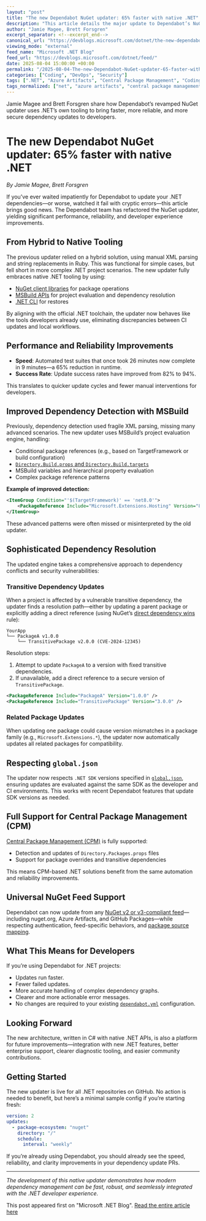 ```yaml
---
layout: "post"
title: "The new Dependabot NuGet updater: 65% faster with native .NET"
description: "This article details the major update to Dependabot’s NuGet updater, now leveraging native .NET tooling for improved performance, reliability, and accuracy. It explains key architectural changes, enhanced dependency analysis, better support for .NET project features, and benefits for developer productivity and security."
author: "Jamie Magee, Brett Forsgren"
excerpt_separator: <!--excerpt_end-->
canonical_url: "https://devblogs.microsoft.com/dotnet/the-new-dependabot-nuget-updater/"
viewing_mode: "external"
feed_name: "Microsoft .NET Blog"
feed_url: "https://devblogs.microsoft.com/dotnet/feed/"
date: 2025-08-04 15:00:00 +00:00
permalink: "/2025-08-04-The-new-Dependabot-NuGet-updater-65-faster-with-native-NET.html"
categories: ["Coding", "DevOps", "Security"]
tags: [".NET", "Azure Artifacts", "Central Package Management", "Coding", "Conflict Resolution", "Dependabot", "Dependency Update", "DevOps", "GitHub Packages", "Global.json", "MSBuild", "News", "NuGet", "Package Management", "Performance", "Security", "Transitive Dependencies"]
tags_normalized: ["net", "azure artifacts", "central package management", "coding", "conflict resolution", "dependabot", "dependency update", "devops", "github packages", "global dot json", "msbuild", "news", "nuget", "package management", "performance", "security", "transitive dependencies"]
---
```


Jamie Magee and Brett Forsgren share how Dependabot’s revamped NuGet updater uses .NET’s own tooling to bring faster, more reliable, and more secure dependency updates to developers.<!--excerpt_end-->

# The new Dependabot NuGet updater: 65% faster with native .NET

*By Jamie Magee, Brett Forsgren*

If you’ve ever waited impatiently for Dependabot to update your .NET dependencies—or worse, watched it fail with cryptic errors—this article brings good news. The Dependabot team has refactored the NuGet updater, yielding significant performance, reliability, and developer experience improvements.

## From Hybrid to Native Tooling

The previous updater relied on a hybrid solution, using manual XML parsing and string replacements in Ruby. This was functional for simple cases, but fell short in more complex .NET project scenarios. The new updater fully embraces native .NET tooling by using:

- [NuGet client libraries](https://learn.microsoft.com/nuget/reference/nuget-client-sdk) for package operations
- [MSBuild APIs](https://learn.microsoft.com/visualstudio/msbuild/msbuild-api) for project evaluation and dependency resolution
- [.NET CLI](https://learn.microsoft.com/dotnet/core/tools/) for restores

By aligning with the official .NET toolchain, the updater now behaves like the tools developers already use, eliminating discrepancies between CI updates and local workflows.

## Performance and Reliability Improvements

- **Speed**: Automated test suites that once took 26 minutes now complete in 9 minutes—a 65% reduction in runtime.
- **Success Rate**: Update success rates have improved from 82% to 94%.

This translates to quicker update cycles and fewer manual interventions for developers.

## Improved Dependency Detection with MSBuild

Previously, dependency detection used fragile XML parsing, missing many advanced scenarios. The new updater uses MSBuild’s project evaluation engine, handling:

- Conditional package references (e.g., based on TargetFramework or build configuration)
- [`Directory.Build.props` and `Directory.Build.targets`](https://learn.microsoft.com/visualstudio/msbuild/customize-by-directory)
- MSBuild variables and hierarchical property evaluation
- Complex package reference patterns

**Example of improved detection:**

```xml
<ItemGroup Condition="'$(TargetFramework)' == 'net8.0'">
    <PackageReference Include="Microsoft.Extensions.Hosting" Version="8.0.0" />
</ItemGroup>
```

These advanced patterns were often missed or misinterpreted by the old updater.

## Sophisticated Dependency Resolution

The updated engine takes a comprehensive approach to dependency conflicts and security vulnerabilities:

### Transitive Dependency Updates

When a project is affected by a vulnerable transitive dependency, the updater finds a resolution path—either by updating a parent package or explicitly adding a direct reference (using NuGet’s [direct dependency wins](https://learn.microsoft.com/nuget/concepts/dependency-resolution#direct-dependency-wins) rule):

```plaintext
YourApp
└── PackageA v1.0.0
    └── TransitivePackage v2.0.0 (CVE-2024-12345)
```

Resolution steps:

1. Attempt to update `PackageA` to a version with fixed transitive dependencies.
2. If unavailable, add a direct reference to a secure version of `TransitivePackage`.

```xml
<PackageReference Include="PackageA" Version="1.0.0" />
<PackageReference Include="TransitivePackage" Version="3.0.0" />
```

### Related Package Updates

When updating one package could cause version mismatches in a package family (e.g., `Microsoft.Extensions.*`), the updater now automatically updates all related packages for compatibility.

## Respecting `global.json`

The updater now respects `.NET SDK` versions specified in [`global.json`](https://learn.microsoft.com/dotnet/core/tools/global-json), ensuring updates are evaluated against the same SDK as the developer and CI environments. This works with recent Dependabot features that update SDK versions as needed.

## Full Support for Central Package Management (CPM)

[Central Package Management (CPM)](https://learn.microsoft.com/nuget/consume-packages/central-package-management) is fully supported:

- Detection and updates of `Directory.Packages.props` files
- Support for package overrides and transitive dependencies

This means CPM-based .NET solutions benefit from the same automation and reliability improvements.

## Universal NuGet Feed Support

Dependabot can now update from any [NuGet v2 or v3-compliant feed](https://learn.microsoft.com/nuget/api/overview)—including nuget.org, Azure Artifacts, and GitHub Packages—while respecting authentication, feed-specific behaviors, and [package source mapping](https://learn.microsoft.com/nuget/consume-packages/package-source-mapping).

## What This Means for Developers

If you’re using Dependabot for .NET projects:

- Updates run faster.
- Fewer failed updates.
- More accurate handling of complex dependency graphs.
- Clearer and more actionable error messages.
- No changes are required to your existing [`dependabot.yml`](https://docs.github.com/code-security/dependabot/dependabot-version-updates/configuration-options-for-the-dependabot.yml-file) configuration.

## Looking Forward

The new architecture, written in C# with native .NET APIs, is also a platform for future improvements—integration with new .NET features, better enterprise support, clearer diagnostic tooling, and easier community contributions.

## Getting Started

The new updater is live for all .NET repositories on GitHub. No action is needed to benefit, but here’s a minimal sample config if you’re starting fresh:

```yaml
version: 2
updates:
  - package-ecosystem: "nuget"
    directory: "/"
    schedule:
      interval: "weekly"
```

If you’re already using Dependabot, you should already see the speed, reliability, and clarity improvements in your dependency update PRs.

---

*The development of this native updater demonstrates how modern dependency management can be fast, robust, and seamlessly integrated with the .NET developer experience.*

This post appeared first on "Microsoft .NET Blog". [Read the entire article here](https://devblogs.microsoft.com/dotnet/the-new-dependabot-nuget-updater/)
